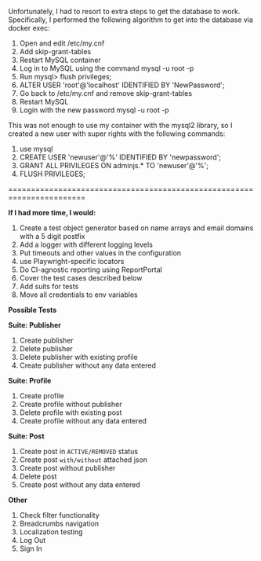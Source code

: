Unfortunately, I had to resort to extra steps to get the database to work. Specifically, I performed the following algorithm to get into the database via docker exec:
1. Open and edit /etc/my.cnf
2. Add skip-grant-tables
3. Restart MySQL container
4. Log in to MySQL using the command mysql -u root -p
5. Run mysql> flush privileges;
6. ALTER USER 'root'@'localhost' IDENTIFIED BY 'NewPassword';
7. Go back to /etc/my.cnf and remove skip-grant-tables
8. Restart MySQL
9. Login with the new password mysql -u root -p

This was not enough to use my container with the mysql2 library, so I created a new user with super rights with the following commands:
1. use mysql
2. CREATE USER 'newuser'@'%' IDENTIFIED BY 'newpassword';
3. GRANT ALL PRIVILEGES ON adminjs.* TO 'newuser'@'%';
4. FLUSH PRIVILEGES;

=======================================================================

**If I had more time, I would:**
1. Create a test object generator based on name arrays and email domains with a 5 digit postfix
2. Add a logger with different logging levels
3. Put timeouts and other values in the configuration
4. use Playwright-specific locators
5. Do CI-agnostic reporting using ReportPortal
6. Cover the test cases described below
7. Add suits for tests
8. Move all credentials to env variables


**Possible Tests**

**Suite: Publisher**
1) Create publisher
2) Delete publisher
3) Delete publisher with existing profile
4) Create publisher without any data entered

**Suite: Profile**
1) Create profile
2) Create profile without publisher
3) Delete profile with existing post
4) Create profile without any data entered

**Suite: Post**
1) Create post in `ACTIVE/REMOVED` status
2) Create post `with/without` attached json
3) Create post without publisher
4) Delete post
5) Create post without any data entered

**Other**
1) Check filter functionality
2) Breadcrumbs navigation
3) Localization testing
4) Log Out
5) Sign In

